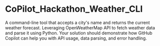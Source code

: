 # CoPilot_Hackathon_Weather_CLI
A command-line tool that accepts a city's name and returns the current weather forecast. Leveraging OpenWeatherMap API to fetch weather data and parse it using Python. Your solution should demonstrate how GitHub Copilot can help you with API usage, data parsing, and error handling.
